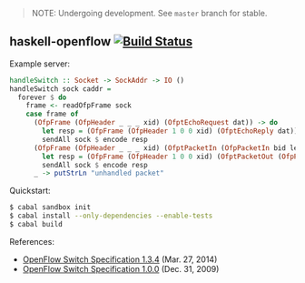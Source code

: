 > NOTE: Undergoing development. See `master` branch for stable.

## haskell-openflow [![Build Status](https://travis-ci.org/brooksbp/haskell-openflow.svg?branch=new)](https://travis-ci.org/brooksbp/haskell-openflow)

Example server:

```haskell
handleSwitch :: Socket -> SockAddr -> IO ()
handleSwitch sock caddr = 
  forever $ do
    frame <- readOfpFrame sock
    case frame of
      (OfpFrame (OfpHeader _ _ _ xid) (OfptEchoRequest dat)) -> do
        let resp = (OfpFrame (OfpHeader 1 0 0 xid) (OfptEchoReply dat))
        sendAll sock $ encode resp
      (OfpFrame (OfpHeader _ _ _ xid) (OfptPacketIn (OfpPacketIn bid len inp reason dat))) -> do
        let resp = (OfpFrame (OfpHeader 1 0 0 xid) (OfptPacketOut (OfpPacketOut bid inp [(OfpOutput ofppAll 0)] dat)))
        sendAll sock $ encode resp
      _ -> putStrLn "unhandled packet"
```

Quickstart:

```bash
$ cabal sandbox init
$ cabal install --only-dependencies --enable-tests
$ cabal build
```

References:

* [OpenFlow Switch Specification 1.3.4](https://www.opennetworking.org/images/stories/downloads/sdn-resources/onf-specifications/openflow/openflow-switch-v1.3.4.pdf) (Mar. 27, 2014)
* [OpenFlow Switch Specification 1.0.0](https://www.opennetworking.org/images/stories/downloads/sdn-resources/onf-specifications/openflow/openflow-spec-v1.0.0.pdf) (Dec. 31, 2009)
